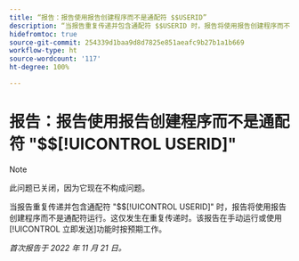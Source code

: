 ```yaml
---
title: “报告：报告使用报告创建程序而不是通配符 $$USERID”
description: “当报告重复传递并包含通配符 $$USERID 时，报告将使用报告创建程序而不是通配符运行。这仅发生在重复传递时。该报告在手动运行或使用立即发送功能时按预期工作。”
hidefromtoc: true
source-git-commit: 254339d1baa9d8d7825e851aeafc9b27b1a1b669
workflow-type: ht
source-wordcount: '117'
ht-degree: 100%

---
```



# 报告：报告使用报告创建程序而不是通配符 &quot;$$[!UICONTROL USERID]&quot;

>[!NOTE]
>
>此问题已关闭，因为它现在不构成问题。

当报告重复传递并包含通配符 &quot;$$[!UICONTROL USERID]&quot; 时，报告将使用报告创建程序而不是通配符运行。这仅发生在重复传递时。该报告在手动运行或使用[!UICONTROL 立即发送]功能时按预期工作。

_首次报告于 2022 年 11 月 21 日。_

